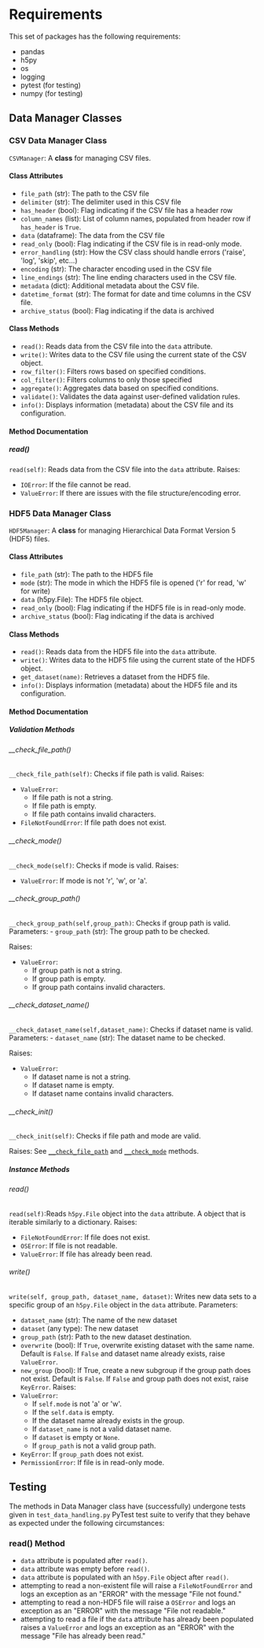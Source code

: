 # Requirements

This set of packages has the following requirements:
- pandas
- h5py
- os
- logging
- pytest (for testing)
- numpy (for testing)

## Data Manager Classes
### CSV Data Manager Class
`CSVManager`: A **class** for managing CSV files.
#### Class Attributes
- `file_path` (str): The path to the CSV file
- `delimiter` (str): The delimiter used in this CSV file
- `has_header` (bool): Flag indicating if the CSV file has a header row
- `column_names` (list): List of column names, populated from header row if `has_header` is `True`.
- `data` (dataframe): The data from the CSV file
- `read_only` (bool): Flag indicating if the CSV file is in read-only mode.
- `error_handling` (str): How the CSV class should handle errors ('raise', 'log', 'skip', etc...)
- `encoding` (str): The character encoding used in the CSV file
- `line_endings` (str): The line ending characters used in the CSV file.
- `metadata` (dict): Additional metadata about the CSV file.
- `datetime_format` (str): The format for date and time columns in the CSV file.
- `archive_status` (bool): Flag indicating if the data is archived

#### Class Methods
- `read()`: Reads data from the CSV file into the `data` attribute. 
- `write()`: Writes data to the CSV file using the current state of the CSV object. 
- `row_filter()`: Filters rows based on specified conditions. 
- `col_filter()`: Filters columns to only those specified
- `aggregate()`: Aggregates data based on specified conditions. 
- `validate()`: Validates the data against user-defined validation rules.
- `info()`: Displays information (metadata) about the CSV file and its configuration.

#### Method Documentation
##### read()
`read(self)`: Reads data from the CSV file into the `data` attribute.
Raises: 
- `IOError`: If the file cannot be read.
- `ValueError`: If there are issues with the file structure/encoding error.

### HDF5 Data Manager Class

`HDF5Manager`: A **class** for managing Hierarchical Data Format Version 5 (HDF5)  files.

#### Class Attributes 
- `file_path` (str): The path to the HDF5 file
- `mode` (str): The mode in which the HDF5 file is opened ('r' for read, 'w' for write)
- `data` (h5py.File): The HDF5 file object.
- `read_only` (bool): Flag indicating if the HDF5 file is in read-only mode.
- `archive_status` (bool): Flag indicating if the data is archived

#### Class Methods
- `read()`: Reads data from the HDF5 file into the `data` attribute. 
- `write()`: Writes data to the HDF5 file using the current state of the HDF5 object. 
- `get_dataset(name)`: Retrieves a dataset from the HDF5 file.
- `info()`: Displays information (metadata) about the HDF5 file and its configuration.

#### Method Documentation
##### Validation Methods
###### __check_file_path()
`__check_file_path(self)`: Checks if file path is valid.
Raises:
- `ValueError`: 
    - If file path is not a string.
    - If file path is empty.
    - If file path contains invalid characters.
- `FileNotFoundError`: If file path does not exist.

###### __check_mode()
`__check_mode(self)`: Checks if mode is valid.
Raises:
 - `ValueError`: If mode is not 'r', 'w', or 'a'.

###### __check_group_path()
`__check_group_path(self,group_path)`: Checks if group path is valid.
Parameters:
    - `group_path` (str): The group path to be checked.

Raises:
- `ValueError`: 
    - If group path is not a string.
    - If group path is empty.
    - If group path contains invalid characters.

###### __check_dataset_name()
`__check_dataset_name(self,dataset_name)`: Checks if dataset name is valid.
Parameters:
    - `dataset_name` (str): The dataset name to be checked.

Raises:
- `ValueError`: 
    - If dataset name is not a string.
    - If dataset name is empty.
    - If dataset name contains invalid characters.

###### __check_init()
`__check_init(self)`: Checks if file path and mode are valid.

Raises:
See [`__check_file_path`](#__check_file_path) and [`__check_mode`](#__check_mode) methods.

    
##### Instance Methods
###### read()
`read(self)`:Reads `h5py.File` object into the `data` attribute. A object that is iterable similarly to a dictionary.
Raises:
- `FileNotFoundError`: If file does not exist.
- `OSError`: If file is not readable.
- `ValueError`: If file has already been read.

###### write()
`write(self, group_path, dataset_name, dataset)`: Writes new data sets to a specific group of an `h5py.File` object in the `data` attribute.
Parameters:
- `dataset_name` (str): The name of the new dataset
- `dataset` (any type): The new dataset
- `group_path` (str): Path to the new dataset destination.
- `overwrite` (bool): If `True`, overwrite existing dataset with the same name. Default is `False`.
                If `False` and dataset name already exists, raise `ValueError`.
- `new_group` (bool): If True, create a new subgroup if the group path does not exist. Default is       `False`. If `False` and group path does not exist, raise `KeyError`.
Raises:
- `ValueError`:
    - If `self.mode` is not 'a' or 'w'.
    - If the `self.data` is empty.
    - If the dataset name already exists in the group.
    - If `dataset_name` is not a valid dataset name.
    - If `dataset` is empty or `None`.
    - If `group_path` is not a valid group path.
- `KeyError`: If `group_path` does not exist.
- `PermissionError`: If file is in read-only mode.

## Testing
The methods in Data Manager class have (successfully) undergone tests given in `test_data_handling.py` PyTest test suite to verify that they behave as expected under the following circumstances:
### read() Method
- `data` attribute is populated after `read()`.
- `data` attribute was empty before `read()`.
- `data` attribute is populated with an `h5py.File` object after `read()`.
- attempting to read a non-existent file will raise a `FileNotFoundError` and logs an exception as an "ERROR" with the message "File not found."
- attempting to read a non-HDF5 file will raise a `OSError` and logs an exception as an "ERROR" with the message "File not readable."
- attempting to read a file if the `data` attribute has already been populated raises a `ValueError` and logs an exception as an "ERROR" with the message "File has already been read."


